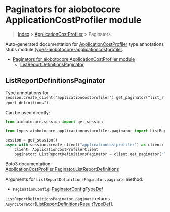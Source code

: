 <a id="paginators-for-aiobotocore-applicationcostprofiler-module"></a>

# Paginators for aiobotocore ApplicationCostProfiler module

> [Index](../README.md) > [ApplicationCostProfiler](./README.md) > Paginators

Auto-generated documentation for
[ApplicationCostProfiler](https://boto3.amazonaws.com/v1/documentation/api/latest/reference/services/applicationcostprofiler.html#ApplicationCostProfiler)
type annotations stubs module
[types-aiobotocore-applicationcostprofiler](https://pypi.org/project/types-aiobotocore-applicationcostprofiler/).

- [Paginators for aiobotocore ApplicationCostProfiler module](#paginators-for-aiobotocore-applicationcostprofiler-module)
  - [ListReportDefinitionsPaginator](#listreportdefinitionspaginator)

<a id="listreportdefinitionspaginator"></a>

## ListReportDefinitionsPaginator

Type annotations for
`session.create_client("applicationcostprofiler").get_paginator("list_report_definitions")`.

Can be used directly:

```python
from aiobotocore.session import get_session

from types_aiobotocore_applicationcostprofiler.paginator import ListReportDefinitionsPaginator

session = get_session()
async with session.create_client("applicationcostprofiler") as client:
    client: ApplicationCostProfilerClient
    paginator: ListReportDefinitionsPaginator = client.get_paginator("list_report_definitions")
```

Boto3 documentation:
[ApplicationCostProfiler.Paginator.ListReportDefinitions](https://boto3.amazonaws.com/v1/documentation/api/latest/reference/services/applicationcostprofiler.html#ApplicationCostProfiler.Paginator.ListReportDefinitions)

Arguments for `ListReportDefinitionsPaginator.paginate` method:

- `PaginationConfig`:
  [PaginatorConfigTypeDef](./type_defs.md#paginatorconfigtypedef)

`ListReportDefinitionsPaginator.paginate` returns
`AsyncIterator`\[[ListReportDefinitionsResultTypeDef](./type_defs.md#listreportdefinitionsresulttypedef)\].
